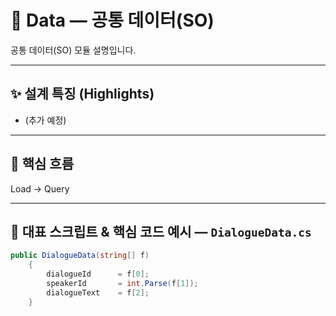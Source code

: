 # 📁 Data — 공통 데이터(SO)

공통 데이터(SO) 모듈 설명입니다.

---

## ✨ 설계 특징 (Highlights)
- (추가 예정)

---

## 🔁 핵심 흐름
Load → Query

---

## 🧩 대표 스크립트 & 핵심 코드 예시 — `DialogueData.cs`
```csharp
public DialogueData(string[] f)
    {
        dialogueId      = f[0];
        speakerId       = int.Parse(f[1]);
        dialogueText    = f[2];
    }
```
